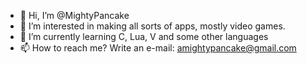 - 👋 Hi, I’m @MightyPancake
- 👀 I’m interested in making all sorts of apps, mostly video games.
- 🌱 I’m currently learning C, Lua, V and some other languages
- 📫 How to reach me? Write an e-mail: amightypancake@gmail.com

<!---
MightyPancake/MightyPancake is a ✨ special ✨ repository because its `README.md` (this file) appears on your GitHub profile.
You can click the Preview link to take a look at your changes.
--->
